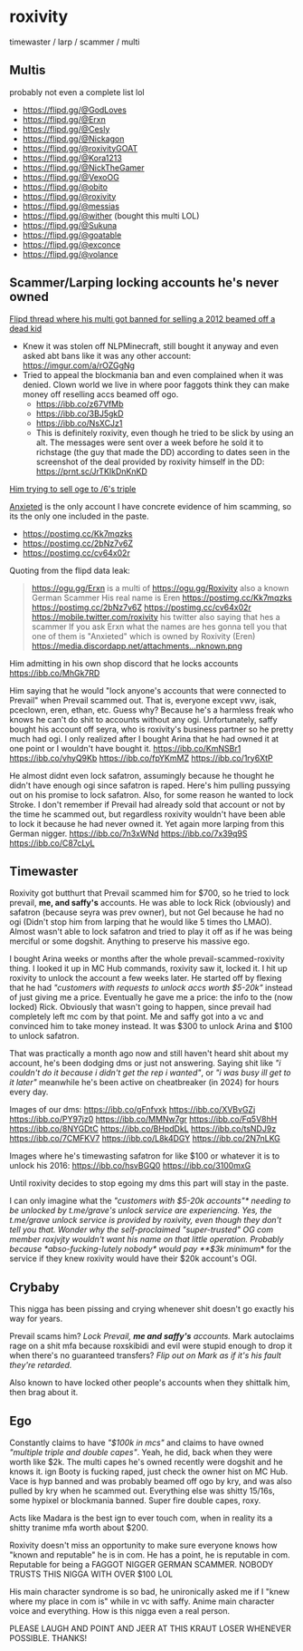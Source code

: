 
# roxivity
timewaster / larp / scammer / multi

## Multis
probably not even a complete list lol
- https://flipd.gg/@GodLoves
- https://flipd.gg/@Erxn
- https://flipd.gg/@Cesly
- https://flipd.gg/@Nickagon
- https://flipd.gg/@roxivityGOAT
- https://flipd.gg/@Kora1213
- https://flipd.gg/@NickTheGamer
- https://flipd.gg/@VexoOG
- https://flipd.gg/@obito
- https://flipd.gg/@roxivity
- https://flipd.gg/@messias
- https://flipd.gg/@wither (bought this multi LOL)
- https://flipd.gg/@Sukuna
- https://flipd.gg/@goatable
- https://flipd.gg/@exconce
- https://flipd.gg/@volance

## Scammer/Larping locking accounts he's never owned
[Flipd thread where his multi got banned for selling a 2012 beamed off a dead kid](https://flipd.gg/Thread-Messias-scammer-selling-stolen-ticketed-accounts)
- Knew it was stolen off NLPMinecraft, still bought it anyway and even asked abt bans like it was any other account: https://imgur.com/a/rOZGgNg
- Tried to appeal the blockmania ban and even complained when it was denied. Clown world we live in where poor faggots think they can make money off reselling accs beamed off ogo.
  - https://ibb.co/z67VfMb
  - https://ibb.co/3BJ5gkD
  - https://ibb.co/NsXCJz1
  - This is definitely roxivity, even though he tried to be slick by using an alt. The messages were sent over a week before he sold it to richstage (the guy that made the DD) according to dates seen in the screenshot of the deal provided by roxivity himself in the DD: https://prnt.sc/JrTKIkDnKnKD

[Him trying to sell oge to /6's triple](https://imgur.com/a/rOZGgNg)

[Anxieted](https://namemc.com/profile/c8efda89-e4cd-4afb-bee8-66ddd052f0d0) is the only account I have concrete evidence of him scamming, so its the only one included in the paste.
- https://postimg.cc/Kk7mqzks
- https://postimg.cc/2bNz7v6Z
- https://postimg.cc/cv64x02r

Quoting from the flipd data leak:
> https://ogu.gg/Erxn is a multi of https://ogu.gg/Roxivity also a known German Scammer His real name is Eren https://postimg.cc/Kk7mqzks https://postimg.cc/2bNz7v6Z https://postimg.cc/cv64x02r https://mobile.twitter.com/roxivity his twitter also saying that hes a scammer If you ask Erxn what the names are hes gonna tell you that one of them is "Anxieted" which is owned by Roxivity (Eren) https://media.discordapp.net/attachments...nknown.png

Him admitting in his own shop discord that he locks accounts
https://ibb.co/MhGk7RD

Him saying that he would "lock anyone's accounts that were connected to Prevail" when Prevail scammed out. That is, everyone except vwv, isak, pceclown, eren, ethan, etc. 
Guess why? Because he's a harmless freak who knows he can't do shit to accounts without any ogi. Unfortunately, saffy bought his account off seyra, who is roxivity's business partner so he pretty much had ogi. I only realized after I bought Arina that he had owned it at one point or I wouldn't have bought it.
https://ibb.co/KmNSBr1
https://ibb.co/vhyQ9Kb
https://ibb.co/fpYKmMZ
https://ibb.co/1ry6XtP

He almost didnt even lock safatron, assumingly because he thought he didn't have enough ogi since safatron is raped. Here's him pulling pussying out on his promise to lock safatron.
Also, for some reason he wanted to lock Stroke. I don't remember if Prevail had already sold that account or not by the time he scammed out, but regardless roxivity wouldn't have been able to lock it because he had never owned it. Yet again more larping from this German nigger.
https://ibb.co/7n3xWNd
https://ibb.co/7x39q9S
https://ibb.co/C87cLyL

## Timewaster
Roxivity got butthurt that Prevail scammed him for $700, so he tried to lock prevail, **me, and saffy's** accounts. He was able to lock Rick (obviously) and safatron (because seyra was prev owner), but not Gel because he had no ogi (Didn't stop him from larping that he would like 5 times tho LMAO). Almost wasn't able to lock safatron and tried to play it off as if he was being merciful or some dogshit. Anything to preserve his massive ego.

I bought Arina weeks or months after the whole prevail-scammed-roxivity thing. I looked it up in MC Hub commands, roxivity saw it, locked it. I hit up roxivity to unlock the account a few weeks later. He started off by flexing that he had *"customers with requests to unlock accs worth $5-20k"* instead of just giving me a price. Eventually he gave me a price: the info to the (now locked) Rick. Obviously that wasn't going to happen, since prevail had completely left mc com by that point. Me and saffy got into a vc and convinced him to take money instead. It was $300 to unlock Arina and $100 to unlock safatron.

That was practically a month ago now and still haven't heard shit about my account, he's been dodging dms or just not answering. Saying shit like *"i couldn't do it because i didn't get the rep i wanted"*, or *"i was busy ill get to it later"* meanwhile he's been active on cheatbreaker (in 2024) for hours every day.

Images of our dms:
https://ibb.co/gFnfvxk
https://ibb.co/XVBvGZj
https://ibb.co/PY97jz0
https://ibb.co/MMNw7gr
https://ibb.co/Fq5V8hH
https://ibb.co/8NYGDtC
https://ibb.co/BHpdDkL
https://ibb.co/tsNDJ9z
https://ibb.co/7CMFKV7
https://ibb.co/L8k4DGY
https://ibb.co/2N7nLKG

Images where he's timewasting safatron for like $100 or whatever it is to unlock his 2016:
https://ibb.co/hsvBGQ0
https://ibb.co/3100mxG

Until roxivity decides to stop egoing my dms this part will stay in the paste.

I can only imagine what the *"customers with $5-20k accounts"* needing to be unlocked by t.me/grave's unlock service are experiencing. Yes, the t.me/grave unlock service is provided by roxivity, even though they don't tell you that. Wonder why the self-proclaimed "super-trusted" OG com member roxjvjty wouldn't want his name on that little operation. Probably because *abso-fucking-lutely nobody* would pay **$3k minimum** for the service if they knew roxivity would have their $20k account's OGI.

## Crybaby
This nigga has been pissing and crying whenever shit doesn't go exactly his way for years.

Prevail scams him? *Lock Prevail, **me and saffy's** accounts.*
Mark autoclaims rage on a shit mfa because roxskibidi and evil were stupid enough to drop it when there's no guaranteed transfers? *Flip out on Mark as if it's his fault they're retarded.*

Also known to have locked other people's accounts when they shittalk him, then brag about it.

## Ego
Constantly claims to have *"$100k in mcs"* and claims to have owned *"multiple triple and double capes"*. Yeah, he did, back when they were worth like $2k. The multi capes he's owned recently were dogshit and he knows it. ign Booty is fucking raped, just check the owner hist on MC Hub. Vace is hyp banned and was probably beamed off ogo by kry, and was also pulled by kry when he scammed out. Everything else was shitty 15/16s, some hypixel or blockmania banned. Super fire double capes, roxy.

Acts like Madara is the best ign to ever touch com, when in reality its a shitty tranime mfa worth about $200.

Roxivity doesn't miss an opportunity to make sure everyone knows how "known and reputable" he is in com. He has a point, he is reputable in com. Reputable for being a FAGGOT NIGGER GERMAN SCAMMER. NOBODY TRUSTS THIS NIGGA WITH OVER $100 LOL

His main character syndrome is so bad, he unironically asked me if I "knew where my place in com is" while in vc with saffy. Anime main character voice and everything. How is this nigga even a real person.


PLEASE LAUGH AND POINT AND JEER AT THIS KRAUT LOSER WHENEVER POSSIBLE. THANKS!

